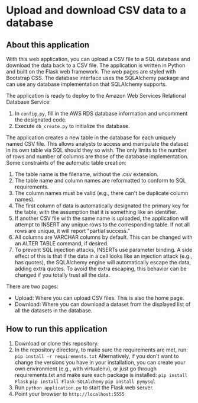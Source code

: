 # Upload and download CSV data to a database

## About this application
With this web application, you can upload a CSV file to a SQL database and download the data back to a CSV file. The application is written in Python and built on the Flask web framework. The web pages are styled with Bootstrap CSS. The database interface uses the SQLAlchemy package and can use any database implementation that SQLAlchemy supports. 

The application is ready to deploy to the Amazon Web Services Relational Database Service: 
1. In `config.py`, fill in the AWS RDS database information and uncomment the designated code. 
1. Execute `db_create.py` to initialize the database.

The application creates a new table in the database for each uniquely named CSV file. This allows analysts to access and manipulate the dataset in its own table via SQL should they so wish. The only limits to the number of rows and number of columns are those of the database implementation. Some constraints of the automatic table creation:
1. The table name is the filename, without the .csv extension.
1. The table name and column names are reformatted to conform to SQL requirements.
1. The column names must be valid (e.g., there can't be duplicate column names).
1. The first column of data is automatically designated the primary key for the table, with the assumption that it is something like an identifier.
1. If another CSV file with the same name is uploaded, the application will attempt to INSERT any unique rows to the corresponding table. If not all rows are unique, it will report "partial success." 
1. All columns are VARCHAR columns by default. This can be changed with an ALTER TABLE command, if desired.
1. To prevent SQL injection attacks, INSERTs use parameter binding. A side effect of this is that if the data in a cell looks like an injection attack (e.g., has quotes), the SQLAlchemy engine will automatically escape the data, adding extra quotes. To avoid the extra escaping, this behavior can be changed if you totally trust all the data.

There are two pages: 
* Upload: Where you can upload CSV files. This is also the home page.
* Download: Where you can download a dataset from the displayed list of all the datasets in the database.

## How to run this application
1. Download or clone this repository.
1. In the repository directory, to make sure the requirements are met, run: `pip install -r requirements.txt` Alternatively, if you don't want to change the versions you have in your installation, you can create your own environment (e.g., with virtualenv), or just go through requirements.txt and make sure each package is installed: `pip install Flask` `pip install Flask-SQLAlchemy` `pip install pymysql`
1. Run `python application.py` to start the Flask web server.
1. Point your browser to `http://localhost:5555`

